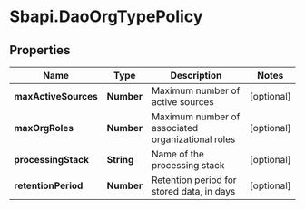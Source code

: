 # Sbapi.DaoOrgTypePolicy

## Properties

Name | Type | Description | Notes
------------ | ------------- | ------------- | -------------
**maxActiveSources** | **Number** | Maximum number of active sources | [optional] 
**maxOrgRoles** | **Number** | Maximum number of associated organizational roles | [optional] 
**processingStack** | **String** | Name of the processing stack | [optional] 
**retentionPeriod** | **Number** | Retention period for stored data, in days | [optional] 


